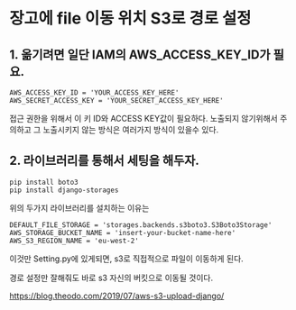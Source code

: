 # 장고에 file 이동 위치 S3로 경로 설정



## 1. 옮기려면 일단 IAM의 AWS_ACCESS_KEY_ID가 필요.

```text
AWS_ACCESS_KEY_ID = 'YOUR_ACCESS_KEY_HERE'
AWS_SECRET_ACCESS_KEY = 'YOUR_SECRET_ACCESS_KEY_HERE'
```

접근 권한을 위해서 이 키 ID와 ACCESS KEY값이 필요하다. 노출되지 않기위해서 주의하고 그 노출시키지 않는 방식은  여러가지 방식이 있을수 있다. 

## 2. 라이브러리를 통해서 세팅을 해두자.

```text
pip install boto3
pip install django-storages
```

위의 두가지 라이브러리를 설치하는 이유는 

```text
DEFAULT_FILE_STORAGE = 'storages.backends.s3boto3.S3Boto3Storage'
AWS_STORAGE_BUCKET_NAME = 'insert-your-bucket-name-here'
AWS_S3_REGION_NAME = 'eu-west-2'
```

이것만 Setting.py에 있게되면, s3로 직접적으로 파일이 이동하게 된다. 

경로 설정만 잘해줘도 바로 s3 자신의 버킷으로 이동될 것이다. 

https://blog.theodo.com/2019/07/aws-s3-upload-django/